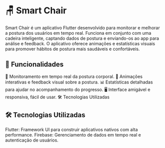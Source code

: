 # 🪑 Smart Chair
Smart Chair é um aplicativo Flutter desenvolvido para monitorar e melhorar a postura dos usuários em tempo real. Funciona em conjunto com uma cadeira inteligente, captando dados de postura e enviando-os ao app para análise e feedback. O aplicativo oferece animações e estatísticas visuais para promover hábitos de postura mais saudáveis e confortáveis.

## 🚀 Funcionalidades
📡 Monitoramento em tempo real da postura corporal.
🎨 Animações interativas e feedback visual sobre a postura.
📊 Estatísticas detalhadas para ajudar no acompanhamento do progresso.
🖥️ Interface amigável e responsiva, fácil de usar.
🛠️ Tecnologias Utilizadas

## 🛠️ Tecnologias Utilizadas
Flutter: Framework UI para construir aplicativos nativos com alta performance.
Firebase: Gerenciamento de dados em tempo real e autenticação de usuários.
